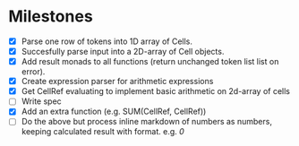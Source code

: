 # Milestones
- [x] Parse one row of tokens into 1D array of Cells.
- [x] Succesfully parse input into a 2D-array of Cell objects.
- [x] Add result monads to all functions (return unchanged token list list on error).
- [x] Create expression parser for arithmetic expressions
- [x] Get CellRef evaluating to implement basic arithmetic on 2d-array of cells
- [ ] Write spec
- [x] Add an extra function (e.g. SUM(CellRef, CellRef))
- [ ] Do the above but process inline markdown of numbers as numbers, keeping calculated result with format. e.g. _0_